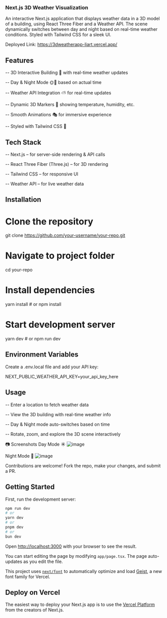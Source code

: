 ### Next.js 3D Weather Visualization

An interactive Next.js application that displays weather data in a 3D model of a building, using React Three Fiber and a Weather API. The scene dynamically switches between day and night based on real-time weather conditions. Styled with Tailwind CSS for a sleek UI.

Deployed Link: https://3dweatherapp-liart.vercel.app/
## Features

-- 3D Interactive Building 🏢 with real-time weather updates

-- Day & Night Mode 🌞🌙 based on actual time

-- Weather API Integration ⛅ for real-time updates

-- Dynamic 3D Markers 📍 showing temperature, humidity, etc.

-- Smooth Animations 🎭 for immersive experience

-- Styled with Tailwind CSS 🎨

## Tech Stack

-- Next.js – for server-side rendering & API calls

-- React Three Fiber (Three.js) – for 3D rendering

-- Tailwind CSS – for responsive UI

-- Weather API – for live weather data

## Installation

# Clone the repository
git clone https://github.com/your-username/your-repo.git

# Navigate to project folder
cd your-repo

# Install dependencies
yarn install  # or npm install

# Start development server
yarn dev  # or npm run dev

## Environment Variables

Create a .env.local file and add your API key:

NEXT_PUBLIC_WEATHER_API_KEY=your_api_key_here

## Usage

-- Enter a location to fetch weather data

-- View the 3D building with real-time weather info

-- Day & Night mode auto-switches based on time

-- Rotate, zoom, and explore the 3D scene interactively

📷 Screenshots
Day Mode ☀️
![image](https://github.com/user-attachments/assets/19e93508-7bf8-4cfc-98e3-7fe0797aa589)


Night Mode 🌙
![image](https://github.com/user-attachments/assets/d1715c76-1744-4a21-8ab3-b940582fcaac)

Contributions are welcome! Fork the repo, make your changes, and submit a PR.
## Getting Started

First, run the development server:

```bash
npm run dev
# or
yarn dev
# or
pnpm dev
# or
bun dev
```

Open [http://localhost:3000](http://localhost:3000) with your browser to see the result.

You can start editing the page by modifying `app/page.tsx`. The page auto-updates as you edit the file.

This project uses [`next/font`](https://nextjs.org/docs/app/building-your-application/optimizing/fonts) to automatically optimize and load [Geist](https://vercel.com/font), a new font family for Vercel.

## Deploy on Vercel

The easiest way to deploy your Next.js app is to use the [Vercel Platform](https://vercel.com/new?utm_medium=default-template&filter=next.js&utm_source=create-next-app&utm_campaign=create-next-app-readme) from the creators of Next.js.

